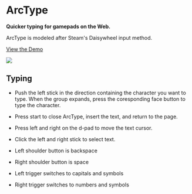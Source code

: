 # ArcType

**Quicker typing for gamepads on the Web.**

ArcType is modeled after Steam's Daisywheel input method.

[View the Demo](https://arctype.seanmorr.is/)

[![](https://arctype.seanmorr.is/example.png)](https://arctype.seanmorr.is/)

## Typing

* Push the left stick in the direction containing the character you want to type. When the group expands, press the coresponding face button to type the character.

* Press start to close ArcType, insert the text, and return to the page.

* Press left and right on the d-pad to move the text cursor.

* Click the left and right stick to select text.

* Left shoulder button is backspace

* Right shoulder button is space

* Left trigger switches to capitals and symbols

* Right trigger switches to numbers and symbols

